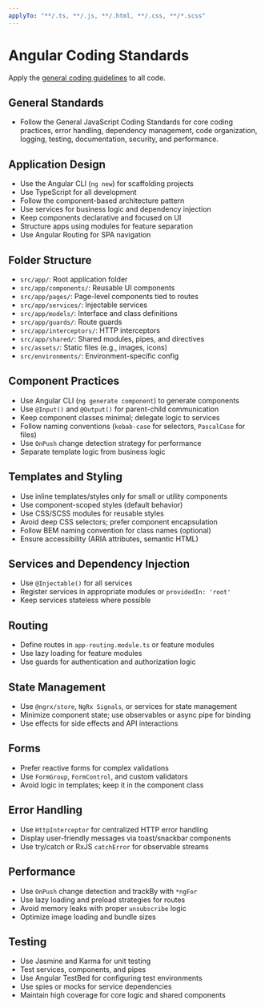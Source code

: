 ```yaml
---
applyTo: "**/.ts, **/.js, **/.html, **/.css, **/*.scss"
---
```


# Angular Coding Standards

Apply the [general coding guidelines](./js.md) to all code.

## General Standards

- Follow the General JavaScript Coding Standards for core coding practices, error handling, dependency management, code organization, logging, testing, documentation, security, and performance.

## Application Design

- Use the Angular CLI (`ng new`) for scaffolding projects
- Use TypeScript for all development
- Follow the component-based architecture pattern
- Use services for business logic and dependency injection
- Keep components declarative and focused on UI
- Structure apps using modules for feature separation
- Use Angular Routing for SPA navigation

## Folder Structure

- `src/app/`: Root application folder
- `src/app/components/`: Reusable UI components
- `src/app/pages/`: Page-level components tied to routes
- `src/app/services/`: Injectable services
- `src/app/models/`: Interface and class definitions
- `src/app/guards/`: Route guards
- `src/app/interceptors/`: HTTP interceptors
- `src/app/shared/`: Shared modules, pipes, and directives
- `src/assets/`: Static files (e.g., images, icons)
- `src/environments/`: Environment-specific config

## Component Practices

- Use Angular CLI (`ng generate component`) to generate components
- Use `@Input()` and `@Output()` for parent-child communication
- Keep component classes minimal; delegate logic to services
- Follow naming conventions (`kebab-case` for selectors, `PascalCase` for files)
- Use `OnPush` change detection strategy for performance
- Separate template logic from business logic

## Templates and Styling

- Use inline templates/styles only for small or utility components
- Use component-scoped styles (default behavior)
- Use CSS/SCSS modules for reusable styles
- Avoid deep CSS selectors; prefer component encapsulation
- Follow BEM naming convention for class names (optional)
- Ensure accessibility (ARIA attributes, semantic HTML)

## Services and Dependency Injection

- Use `@Injectable()` for all services
- Register services in appropriate modules or `providedIn: 'root'`
- Keep services stateless where possible

## Routing

- Define routes in `app-routing.module.ts` or feature modules
- Use lazy loading for feature modules
- Use guards for authentication and authorization logic

## State Management

- Use `@ngrx/store`, `NgRx Signals`, or services for state management
- Minimize component state; use observables or async pipe for binding
- Use effects for side effects and API interactions

## Forms

- Prefer reactive forms for complex validations
- Use `FormGroup`, `FormControl`, and custom validators
- Avoid logic in templates; keep it in the component class

## Error Handling

- Use `HttpInterceptor` for centralized HTTP error handling
- Display user-friendly messages via toast/snackbar components
- Use try/catch or RxJS `catchError` for observable streams

## Performance

- Use `OnPush` change detection and trackBy with `*ngFor`
- Use lazy loading and preload strategies for routes
- Avoid memory leaks with proper `unsubscribe` logic
- Optimize image loading and bundle sizes

## Testing

- Use Jasmine and Karma for unit testing
- Test services, components, and pipes
- Use Angular TestBed for configuring test environments
- Use spies or mocks for service dependencies
- Maintain high coverage for core logic and shared components
